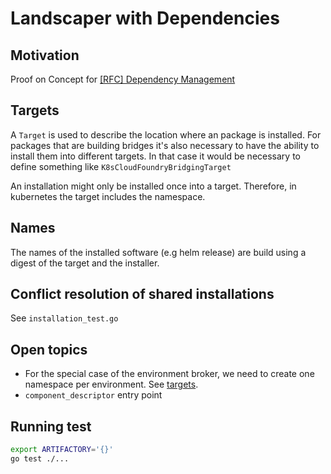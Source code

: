 # Landscaper with Dependencies

## Motivation 

Proof on Concept for [[RFC] Dependency Management](https://github.com/gardener/landscaper/issues/97)

## Targets

A `Target` is used to describe the location where an package is installed. 
For packages that are building bridges it's also necessary to have the ability to install them into different targets.
In that case it would be necessary to define something like  `K8sCloudFoundryBridgingTarget`

An installation might only be installed once into a target. Therefore, in kubernetes the target includes the namespace.

## Names

The names of the installed software (e.g helm release) are build using a digest of the target and the installer.

## Conflict resolution of shared installations

See `installation_test.go`

## Open topics

* For the special case of the environment broker, we need to create one namespace per environment. See [targets](#targets).
* `component_descriptor` entry point


## Running test

```bash
export ARTIFACTORY='{}'
go test ./...
```